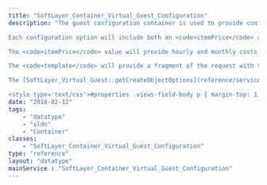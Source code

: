 ```yaml
---
title: "SoftLayer_Container_Virtual_Guest_Configuration"
description: "The guest configuration container is used to provide configuration options for creating computing instances. 

Each configuration option will include both an <code>itemPrice</code> and a <code>template</code>. 

The <code>itemPrice</code> value will provide hourly and monthly costs (if either are applicable), and a description of the option. 

The <code>template</code> will provide a fragment of the request with the properties and values that must be sent when creating a computing instance with the option. 

The [SoftLayer_Virtual_Guest::getCreateObjectOptions](reference/services/SoftLayer_Virtual_Guest/getCreateObjectOptions) method returns this data structure. 

<style type='text/css'>#properties .views-field-body p { margin-top: 1.5em; };</style> "
date: "2018-02-12"
tags:
    - "datatype"
    - "sldn"
    - "Container"
classes:
    - "SoftLayer_Container_Virtual_Guest_Configuration"
type: "reference"
layout: "datatype"
mainService : "SoftLayer_Container_Virtual_Guest_Configuration"
---
```

